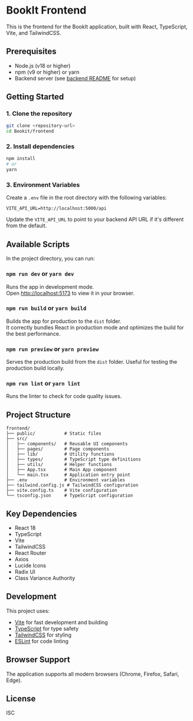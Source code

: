 # BookIt Frontend

This is the frontend for the BookIt application, built with React, TypeScript, Vite, and TailwindCSS.

## Prerequisites

- Node.js (v18 or higher)
- npm (v9 or higher) or yarn
- Backend server (see [backend README](../backend/README.md) for setup)

## Getting Started

### 1. Clone the repository

```bash
git clone <repository-url>
cd Bookit/frontend
```

### 2. Install dependencies

```bash
npm install
# or
yarn
```

### 3. Environment Variables

Create a `.env` file in the root directory with the following variables:

```env
VITE_API_URL=http://localhost:5000/api
```

Update the `VITE_API_URL` to point to your backend API URL if it's different from the default.

## Available Scripts

In the project directory, you can run:

### `npm run dev` or `yarn dev`

Runs the app in development mode.\
Open [http://localhost:5173](http://localhost:5173) to view it in your browser.

### `npm run build` or `yarn build`

Builds the app for production to the `dist` folder.\
It correctly bundles React in production mode and optimizes the build for the best performance.

### `npm run preview` or `yarn preview`

Serves the production build from the `dist` folder. Useful for testing the production build locally.

### `npm run lint` or `yarn lint`

Runs the linter to check for code quality issues.

## Project Structure

```
frontend/
├── public/           # Static files
├── src/
│   ├── components/   # Reusable UI components
│   ├── pages/        # Page components
│   ├── lib/          # Utility functions
│   ├── types/        # TypeScript type definitions
│   ├── utils/        # Helper functions
│   ├── App.tsx       # Main App component
│   └── main.tsx      # Application entry point
├── .env              # Environment variables
├── tailwind.config.js # TailwindCSS configuration
├── vite.config.ts    # Vite configuration
└── tsconfig.json     # TypeScript configuration
```

## Key Dependencies

- React 18
- TypeScript
- Vite
- TailwindCSS
- React Router
- Axios
- Lucide Icons
- Radix UI
- Class Variance Authority

## Development

This project uses:

- [Vite](https://vitejs.dev/) for fast development and building
- [TypeScript](https://www.typescriptlang.org/) for type safety
- [TailwindCSS](https://tailwindcss.com/) for styling
- [ESLint](https://eslint.org/) for code linting

## Browser Support

The application supports all modern browsers (Chrome, Firefox, Safari, Edge).

## License

ISC
